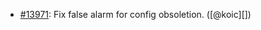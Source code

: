 * [#13971](https://github.com/rubocop/rubocop/pull/13971): Fix false alarm for config obsoletion. ([@koic][])
